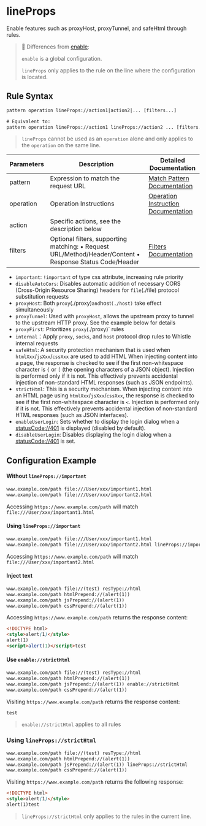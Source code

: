 # lineProps
Enable features such as proxyHost, proxyTunnel, and safeHtml through rules.
> 📌 Differences from [enable](./enable):
>
> `enable` is a global configuration.
>
> `lineProps` only applies to the rule on the line where the configuration is located.

## Rule Syntax
``` txt
pattern operation lineProps://action1|action2|... [filters...]

# Equivalent to:
pattern operation lineProps://action1 lineProps://action2 ... [filters...]
```
> `lineProps` cannot be used as an `operation` alone and only applies to the `operation` on the same line.

| Parameters | Description | Detailed Documentation |
| ------- | ------------------------------------------------------------ | ------------------------- |
| pattern | Expression to match the request URL | [Match Pattern Documentation](./pattern) |
| operation | Operation Instructions | [Operation Instruction Documentation](./operation) |
| action | Specific actions, see the description below | |
| filters | Optional filters, supporting matching: • Request URL/Method/Header/Content • Response Status Code/Header | [Filters Documentation](./filters) |

- `important`: `!important` of type css attribute, increasing rule priority
- `disableAutoCors`: Disables automatic addition of necessary CORS (Cross-Origin Resource Sharing) headers for `file`(./file) protocol substitution requests
- `proxyHost`: Both `proxy`(./proxy)` and `host`(./host)` take effect simultaneously
- `proxyTunnel`: Used with `proxyHost`, allows the upstream proxy to tunnel to the upstream HTTP proxy. See the example below for details
- `proxyFirst`: Prioritizes `proxy`(./proxy)` rules
- `internal`：Apply `proxy`, `socks`, and `host` protocol drop rules to Whistle internal requests
- `safeHtml`: A security protection mechanism that is used when `htmlXxx`/`jsXxx`/`cssXxx` are used to add HTML When injecting content into a page, the response is checked to see if the first non-whitespace character is `{` or `[` (the opening characters of a JSON object). Injection is performed only if it is not. This effectively prevents accidental injection of non-standard HTML responses (such as JSON endpoints).
- `strictHtml`: This is a security mechanism. When injecting content into an HTML page using `htmlXxx`/`jsXxx`/`cssXxx`, the response is checked to see if the first non-whitespace character is `<`. Injection is performed only if it is not. This effectively prevents accidental injection of non-standard HTML responses (such as JSON interfaces).
- `enableUserLogin`: Sets whether to display the login dialog when a [statusCode://401](./statusCode) is displayed (disabled by default).
- `disableUserLogin`: Disables displaying the login dialog when a [statusCode://401](./statusCode) is set.

## Configuration Example
#### Without `lineProps://important`
``` txt
www.example.com/path file:///User/xxx/important1.html
www.example.com/path file:///User/xxx/important2.html
```
Accessing `https://www.example.com/path` will match `file:///User/xxx/important1.html`

#### Using `lineProps://important`
``` txt
www.example.com/path file:///User/xxx/important1.html
www.example.com/path file:///User/xxx/important2.html lineProps://important
```
Accessing `https://www.example.com/path` will match `file:///User/xxx/important2.html`

#### Inject text
``` txt
www.example.com/path file://(test) resType://html
www.example.com/path htmlPrepend://(alert(1))
www.example.com/path jsPrepend://(alert(1))
www.example.com/path cssPrepend://(alert(1))
```
Accessing `https://www.example.com/path` returns the response content:
``` html
<!DOCTYPE html>
<style>alert(1)</style>
alert(1)
<script>alert(1)</script>test
```

#### Use `enable://strictHtml`
``` txt
www.example.com/path file://(test) resType://html
www.example.com/path htmlPrepend://(alert(1))
www.example.com/path jsPrepend://(alert(1)) enable://strictHtml
www.example.com/path cssPrepend://(alert(1))
```
Visiting `https://www.example.com/path` returns the response content:
``` html
test
```
> `enable://strictHtml` applies to all rules

### Using `lineProps://strictHtml`
``` txt
www.example.com/path file://(test) resType://html
www.example.com/path htmlPrepend://(alert(1))
www.example.com/path jsPrepend://(alert(1)) lineProps://strictHtml
www.example.com/path cssPrepend://(alert(1))
```
Visiting `https://www.example.com/path` returns the following response:
``` html
<!DOCTYPE html>
<style>alert(1)</style>
alert(1)test
```
> `lineProps://strictHtml` only applies to the rules in the current line.
